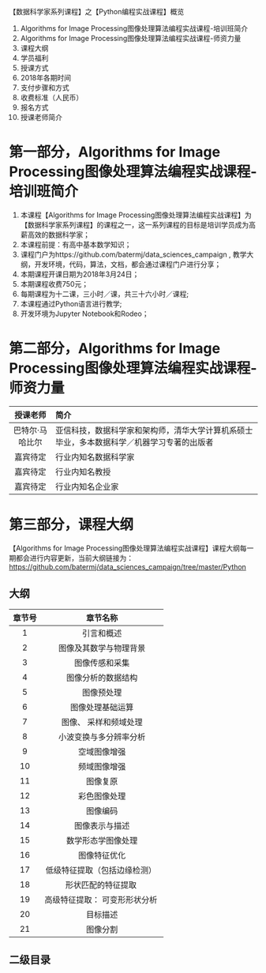 【数据科学家系列课程】之【Python编程实战课程】概览
1. Algorithms for Image Processing图像处理算法编程实战课程-培训班简介
2. Algorithms for Image Processing图像处理算法编程实战课程-师资力量
3. 课程大纲
4. 学员福利
5. 授课方式
6. 2018年各期时间
7. 支付步骤和方式
8. 收费标准（人民币）
9. 报名方式
10. 授课老师简介

# 第一部分，Algorithms for Image Processing图像处理算法编程实战课程-培训班简介
1. 本课程【Algorithms for Image Processing图像处理算法编程实战课程】为【数据科学家系列课程】的课程之一，这一系列课程的目标是培训学员成为高薪高效的数据科学家；
2. 本课程前提：有高中基本数学知识；
3. 课程门户为https://github.com/batermj/data_sciences_campaign , 教学大纲，开发环境，代码，算法，文档，都会通过课程门户进行分享；
4. 本期课程开课日期为2018年3月24日；
5. 本期课程收费750元；
6. 每期课程为十二课，三小时／课，共三十六小时／课程; 
7. 本课程通过Python语言进行教学;
8. 开发环境为Jupyter Notebook和Rodeo；

# 第二部分，Algorithms for Image Processing图像处理算法编程实战课程-师资力量
| 授课老师 | 简介 |
| :---: | :--- |
| 巴特尔·马哈比尔 | 亚信科技，数据科学家和架构师，清华大学计算机系硕士毕业，多本数据科学／机器学习专著的出版者 |
| 嘉宾待定 | 行业内知名数据科学家 |
| 嘉宾待定 | 行业内知名教授 |
| 嘉宾待定 | 行业内知名企业家 |

# 第三部分，课程大纲
【Algorithms for Image Processing图像处理算法编程实战课程】课程大纲每一期都会进行内容更新，当前大纲链接为：
https://github.com/batermj/data_sciences_campaign/tree/master/Python   

## 大纲
| 章节号 | 章节名称 |
| :---: | :---: |
| 1 | 引言和概述 |
| 2 | 图像及其数学与物理背景 |
| 3 | 图像传感和采集 |
| 4 | 图像分析的数据结构  |
| 5 | 图像预处理 |
| 6 | 图像处理基础运算 |
| 7 | 图像、 采样和频域处理 |
| 8 | 小波变换与多分辨率分析 |
| 9 | 空域图像增强 |
| 10 | 频域图像增强 |
| 11 | 图像复原 |
| 12 | 彩色图像处理 |
| 13 | 图像编码 |
| 14 | 图像表示与描述 |
| 15 | 数学形态学图像处理 |
| 16 | 图像特征优化 |
| 17 | 低级特征提取（包括边缘检测）  |
| 18 | 形状匹配的特征提取  |
| 19 | 高级特征提取： 可变形形状分析  |
| 20 | 目标描述 |
| 21 | 图像分割 |

## 二级目录


